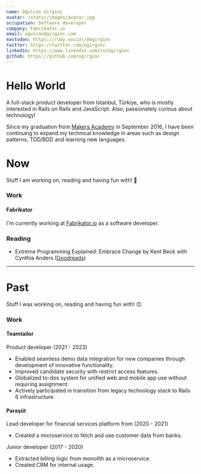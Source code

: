 ```yaml
---
name: Oğulcan Girginç
avatar: /static/images/avatar.jpg
occupation: Software developer
company: Fabrikator.io
email: ogulcan@girginc.com
mastodon: https://ruby.social/@ogirginc
twitter: https://twitter.com/ogirginc
linkedin: https://www.linkedin.com/in/ogirginc
github: https://github.com/ogirginc
---
```


# Hello World

A full-stack product developer from Istanbul, Türkiye, who is mostly interested in Rails on Rails and JavaScript. Also, passionately curious about technology!

Since my graduation from [Makers Academy](https://makers.tech/) in September 2016, I have been continuing to expand my technical knowledge in areas such as design patterns, TDD/BDD and learning new languages.

# Now

Stuff I am working on, reading and having fun with! 🙂

### Work

#### Fabrikator

I'm currently working at [Fabrikator.io](https://fabrikator.io) as a software developer.

### Reading

- Extreme Programming Explained: Embrace Change by Kent Beck with Cynthia Anders ([Goodreads](https://www.goodreads.com/book/show/67833.Extreme_Programming_Explained))

---

# Past

Stuff I was working on, reading and having fun with! 🙃

### Work

#### Teamtailor

Product developer (2021 - 2023)

- Enabled seamless demo data integration for new companies through development of innovative functionality.
- Improved candidate security with restrict access features.
- Globalized to-dos system for unified web and mobile app use without requiring assignment.
- Actively participated in transition from legacy technology stack to Rails 6 infrastructure.

#### Paraşüt

Lead developer for financial services platform from (2020 - 2021)

- Created a microservice to fetch and use customer data from banks.

Junior developer (2017 - 2020)

- Extracted billing logic from monolith as a microservice.
- Created CRM for internal usage.
